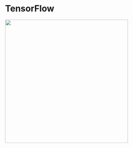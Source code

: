# TensorFlow


<div align="left">
  <img width="400px" src="https://www.tensorflow.org/images/tf_logo_horizontal.png">
</div>
